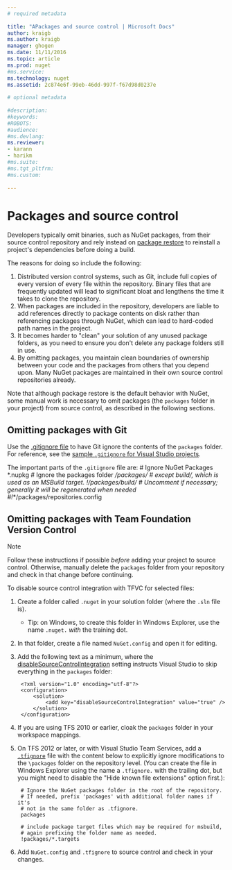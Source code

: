 ```yaml
--- 
# required metadata 
 
title: "APackages and source control | Microsoft Docs"
author: kraigb 
ms.author: kraigb 
manager: ghogen 
ms.date: 11/11/2016 
ms.topic: article 
ms.prod: nuget 
#ms.service: 
ms.technology: nuget 
ms.assetid: 2c874e6f-99eb-46dd-997f-f67d98d0237e
 
# optional metadata 
 
#description: 
#keywords: 
#ROBOTS: 
#audience: 
#ms.devlang: 
ms.reviewer:  
- karann 
- harikm 
#ms.suite:  
#ms.tgt_pltfrm: 
#ms.custom: 
 
--- 
```



# Packages and source control

Developers typically omit binaries, such as NuGet packages, from their source control repository and rely instead on [package restore](../consume-packages/package-restore.md) to reinstall a project's dependencies before doing a build.    
 
The reasons for doing so include the following:

1. Distributed version control systems, such as Git, include full copies of every version of every file within the repository. Binary files that are frequently updated will lead to significant bloat and lengthens the time it takes to clone the repository.  
2. When packages are included in the repository, developers are liable to add references directly to package contents on disk rather than referencing packages through NuGet, which can lead to hard-coded path names in the project.
3. It becomes harder to "clean" your solution of any unused package folders, as you need to ensure you don't delete any package folders still in use.
4. By omitting packages, you maintain clean boundaries of ownership between your code and the packages from others that you depend upon. Many NuGet packages are maintained in their own source control repositories already. 

Note that although package restore is the default behavior with NuGet, some manual work is necessary to omit packages (the `packages` folder in your project) from source control, as described in the following sections.

## Omitting packages with Git

Use the [.gitignore file](https://www.kernel.org/pub/software/scm/git/docs/gitignore.html) to have Git ignore the contents of the `packages` folder. For reference, see the [sample `.gitignore` for Visual Studio projects](https://github.com/github/gitignore/blob/master/VisualStudio.gitignore).

The important parts of the `.gitignore` file are:
	# Ignore NuGet Packages
	*.nupkg
	# Ignore the packages folder
	**/packages/*
	# except build/, which is used as an MSBuild target.
	!**/packages/build/
	# Uncomment if necessary; generally it will be regenerated when needed
	#!**/packages/repositories.config


## Omitting packages with Team Foundation Version Control

> [!Note]	
> Follow these instructions if possible *before* adding your project to source control. Otherwise, manually delete the `packages` folder from your repository and check in that change before continuing.

To disable source control integration with TFVC for selected files:

1. Create a folder called `.nuget` in your solution folder (where the `.sln` file is).
	* Tip: on Windows, to create this folder in Windows Explorer, use the name `.nuget.` *with* the training dot.
2. In that folder, create a file named `NuGet.config` and open it for editing.
3. Add the following text as a minimum, where the [disableSourceControlIntegration](../schema/nuget.config-file#solution-section) setting instructs Visual Studio to skip everything in the `packages` folder:

		<?xml version="1.0" encoding="utf-8"?>
		<configuration>
			<solution>
				<add key="disableSourceControlIntegration" value="true" />
			</solution>
		</configuration>
 
4. If you are using TFS 2010 or earlier, cloak the `packages` folder in your workspace mappings.
5. On TFS 2012 or later, or with Visual Studio Team Services, add a [`.tfignore`](https://msdn.microsoft.com/en-us/library/ms245454.aspx#tfignore) file with the content below to explicitly ignore modifications to the `\packages` folder on the repository level. (You can create the file in Windows Explorer using the name a `.tfignore.` with the trailing dot, but you might need to disable the "Hide known file extensions" option first.):
 
		# Ignore the NuGet packages folder in the root of the repository.
        # If needed, prefix 'packages' with additional folder names if it's 
        # not in the same folder as .tfignore.
		packages
	
		# include package target files which may be required for msbuild,
        # again prefixing the folder name as needed.
		!packages/*.targets
  
5. Add `NuGet.config` and `.tfignore` to source control and check in your changes.
